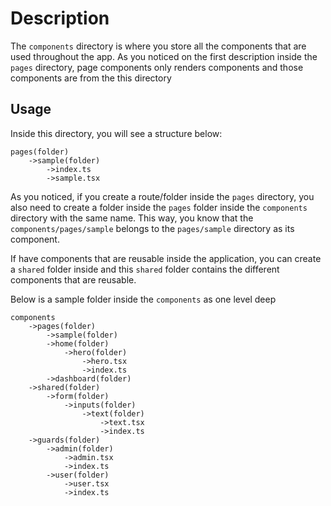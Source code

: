 # Description

The `components` directory is where you store all the components that are used throughout the app. As you noticed on the first description inside the `pages` directory, page components only renders components and those components are from the this directory

## Usage

Inside this directory, you will see a structure below:
```
pages(folder)
    ->sample(folder)
        ->index.ts
        ->sample.tsx
```

As you noticed, if you create a route/folder inside the `pages` directory, you also need to create a folder inside the `pages` folder inside the `components` directory with the same name. This way, you know that the `components/pages/sample` belongs to the `pages/sample` directory as its component.

If have components that are reusable inside the application, you can create a `shared` folder inside and this `shared` folder contains the different components that are reusable.

Below is a sample folder inside the `components` as one level deep

```
components
    ->pages(folder)
        ->sample(folder)
        ->home(folder)
            ->hero(folder)
                ->hero.tsx
                ->index.ts
        ->dashboard(folder)
    ->shared(folder)
        ->form(folder)
            ->inputs(folder)
                ->text(folder)
                    ->text.tsx
                    ->index.ts
    ->guards(folder)
        ->admin(folder)
            ->admin.tsx
            ->index.ts
        ->user(folder)
            ->user.tsx
            ->index.ts
```